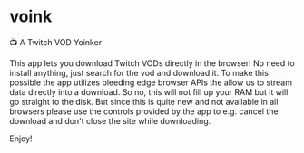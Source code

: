 # voink
📺 A Twitch VOD Yoinker

This app lets you download Twitch VODs directly in the browser! No need to install anything, just search for the vod and download it. To make this possible the app utilizes bleeding edge browser APIs the allow us to stream data directly into a download. So no, this will not fill up your RAM but it will go straight to the disk. But since this is quite new and not available in all browsers please use the controls provided by the app to e.g. cancel the download and don't close the site while downloading.

Enjoy!
